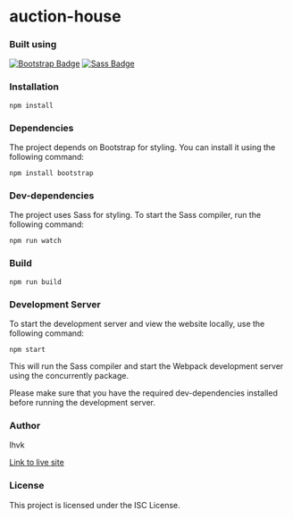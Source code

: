 # auction-house

### Built using

[![Bootstrap Badge](https://img.shields.io/badge/Bootstrap-563D7C?style=for-the-badge&logo=bootstrap&logoColor=white)](https://getbootstrap.com/docs/5.2/getting-started/introduction/)
[![Sass Badge](https://img.shields.io/badge/Sass-CC6699?style=for-the-badge&logo=sass&logoColor=white)](https://sass-lang.com/)

### Installation

```
npm install
```

### Dependencies

The project depends on Bootstrap for styling. You can install it using the following command:

```
npm install bootstrap
```

### Dev-dependencies

The project uses Sass for styling. To start the Sass compiler, run the following command:

```
npm run watch
```

### Build

```
npm run build
```

### Development Server

To start the development server and view the website locally, use the following command:

```
npm start
```

This will run the Sass compiler and start the Webpack development server using the concurrently package.

Please make sure that you have the required dev-dependencies installed before running the development server.

### Author

lhvk

[Link to live site](https://lhvk-auctionhouse.netlify.app/)

### License

This project is licensed under the ISC License.
